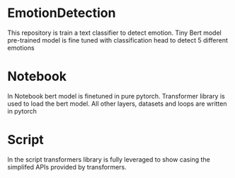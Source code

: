 # EmotionDetection
This repository is train a text classifier to detect emotion. Tiny Bert model pre-trained model is fine tuned with classification head to detect 5 different emotions 

# Notebook
In Notebook bert model is finetuned in pure pytorch. Transformer library is used to load the bert model. All other layers, datasets and loops are written in pytorch

# Script
In the script transformers library is fully leveraged to show casing the simplifed APIs provided by transformers. 

